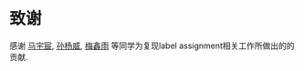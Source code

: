 # 致谢

感谢 [马宇宸](mailto:mayuchen@megvii.com), [孙杨威](mailto:sunyangwei@megvii.com), [梅鑫雨](mailto:meixinyu@megvii.com) 等同学为复现label assignment相关工作所做出的的贡献.
